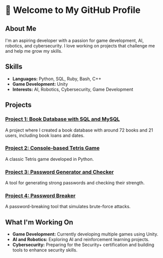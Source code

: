 # 👋 Welcome to My GitHub Profile

## About Me
I'm an aspiring developer with a passion for game development, AI, robotics, and cybersecurity. I love working on projects that challenge me and help me grow my skills.

## Skills
- **Languages:** Python, SQL, Ruby, Bash, C++
- **Game Development:** Unity
- **Interests:** AI, Robotics, Cybersecurity, Game Development

## Projects
### [Project 1: Book Database with SQL and MySQL](#)
A project where I created a book database with around 72 books and 21 users, including book loans and dates.

### [Project 2: Console-based Tetris Game](#)
A classic Tetris game developed in Python.

### [Project 3: Password Generator and Checker](#)
A tool for generating strong passwords and checking their strength.

### [Project 4: Password Breaker](#)
A password-breaking tool that simulates brute-force attacks.

## What I'm Working On
- **Game Development:** Currently developing multiple games using Unity.
- **AI and Robotics:** Exploring AI and reinforcement learning projects.
- **Cybersecurity:** Preparing for the Security+ certification and building tools to enhance security skills.
